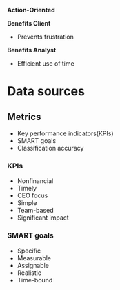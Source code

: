 **Action-Oriented**

**Benefits Client**
* Prevents frustration

**Benefits Analyst**
* Efficient use of time

# Data sources

## Metrics
* Key performance indicators(KPIs)
* SMART goals
* Classification accuracy

### KPIs
* Nonfinancial
* Timely
* CEO focus
* Simple
* Team-based
* Significant impact

### SMART goals
* Specific
* Measurable
* Assignable
* Realistic
* Time-bound
